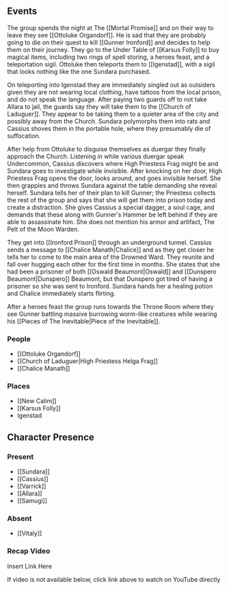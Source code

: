 ## Events
The group spends the night at The [[Mortal Promise]] and on their way to leave they see [[Ottoluke Organdorf]]. He is sad that they are probably going to die on their quest to kill [[Gunner Ironford]] and decides to help them on their journey. They go to the Under Table of [[Karsus Folly]] to buy magical items, including two rings of spell storing, a heroes feast, and a teleportation sigil. Ottoluke then teleports them to [[Igenstad]], with a sigil that looks nothing like the one Sundara purchased.

On teleporting into Igenstad they are immediately singled out as outsiders given they are not wearing local clothing, have tattoos from the local prison, and do not speak the language. After paying two guards off to not take Allara to jail, the guards say they will take them to the [[Church of Laduguer]]. They appear to be taking them to a quieter area of the city and possibly away from the Church. Sundara polymorphs them into rats and Cassius shoves them in the portable hole, where they presumably die of suffocation.

After help from Ottoluke to disguise themselves as duergar they finally approach the Church. Listening in while various duergar speak Undercommon, Cassius discovers where High Priestess Frag might be and Sundara goes to investigate while invisible. After knocking on her door, High Priestess Frag opens the door, looks around, and goes invisible herself. She then grapples and throws Sundara against the table demanding she reveal herself. Sundara tells her of their plan to kill Gunner; the Priestess collects the rest of the group and says that she will get them into prison today and create a distraction. She gives Cassius a special dagger, a soul cage, and demands that these along with Gunner's Hammer be left behind if they are able to assassinate him. She does not mention his armor and artifact, The Pelt of the Moon Warden.

They get into [[Ironford Prison]] through an underground tunnel. Cassius sends a message to [[Chalice Manath|Chalice]] and as they get closer he tells her to come to the main area of the Drowned Ward. They reunite and fall over hugging each other for the first time in months. She states that she had been a prisoner of both [[Oswald Beaumont|Oswald]] and [[Dunspero Beaumont|Dunspero]] Beaumont, but that Dunspero got tired of having a prisoner so she was sent to Ironford. Sundara hands her a healing potion and Chalice immediately starts flirting.

After a heroes feast the group runs towards the Throne Room where they see Gunner battling massive burrowing worm-like creatures while wearing his [[Pieces of The Inevitable|Piece of the Inevitable]].

### People
- [[Ottoluke Organdorf]] 
- [[Church of Laduguer|High Priestess Helga Frag]]
- [[Chalice Manath]] 

### Places 
- [[New Calim]] 
- [[Karsus Folly]]
- Igenstad

## Character Presence 
### Present
- [[Sundara]] 
- [[Cassius]] 
- [[Varrick]] 
- [[Allara]] 
- [[Samugi]] 
### Absent
- [[Vitaly]] 

### Recap Video
Insert Link Here

If video is not available below, click link above to watch on YouTube directly